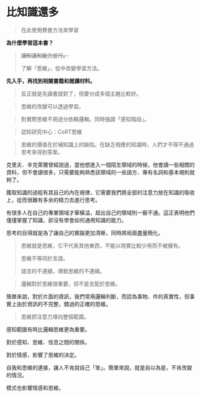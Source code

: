 # 比知識還多

> 在此使用費曼方法來學習

**為什麼學習這本書？**

> ~~讓知識和能力並行。~~
>
> 了解「思維」，從中改變學習方法。

**先入手，再找到相關書籍和閱讀材料。**

> 反正就是先讀書就對了，但要分成多個主題比較好。



> 思維的改變可以透過學習。

> 對實際思維不用過分依賴邏輯，同時強調「感知階段」。

> 認知研究中心：CoRT思維

> 思維的價值在於補知識上的缺陷。在缺乏相應的知識時，人們才不得不通過思考來得到答案。



克里夫．辛克萊爾曾經說過，當他想進入一個陌生領域的時候，他會讀一些相關的資料，但不會讀很多，只需要能夠熟悉該領域的一些語方、專有名詞和基本規則就夠了。



獲取知識的過程有其自己的內在規律，它需要我們將全部的注意力放在知識的吸收上，從而很難有多余的精力去進行思考。



有很多人在自己的專業領域才華橫溢，超出自己的領域則一竅不通。這正表明他們僅僅掌握了知識，卻沒有學會如何通用知識的能力。



思考的目得就是為了讓自己的實腦更加清晰，同時將局面盡量簡化。



> 思維就是思維，它不代表其他東西，不能以現實比較少用而不被擁有。
>
> 思維不等同於言語。
>
> 語言的不連續，導致思維的不連續。

> 邏輯對於思維很重要，但不是支配於思維。



簡單來說，對於片面的資訊，我們常用邏輯判斷，而認為事物、件的真實性，但事實上由於資訊的不完整，錯過的正確的思維。

> 思維把注意力導向整個範圍。



感知範圍有時比邏輯思維更為重要。

對於感知、思維、信息之間的關係。



對於情感，影響了思維的決定。



自我和思維的連接，讓人不肯說自己「笨」。簡單來說，就是自以為是，不肯改變的情況。



模式也影響情感和思維。